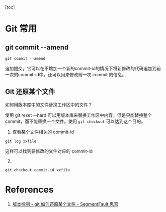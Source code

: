 [toc]

# Git 常用

## git commit --amend

```
git commit --amend
```

追加提交，它可以在不增加一个新的commit-id的情况下将新修改的代码追加到前一次的commit-id中。还可以用来修改前一次 commit 的信息。

## Git 还原某个文件

如何用版本库中的文件替换工作区中的文件？

使用 git reset --hard 可以用版本库来替换工作区中内容。但是只能替换整个 commit，而不能替换一个文件。使用 `git checkout` 可以达到这个目的。


1. 查看某个文件相关的 commit-id

```
git log xxfile
```

这样可以找到要修改的文件对应的 commit-id

2. 
```
git checkout commit-id xxfile
```


# References

1. [版本控制 - git 如何还原某个文件 - SegmentFault 思否](https://segmentfault.com/q/1010000002464973)

